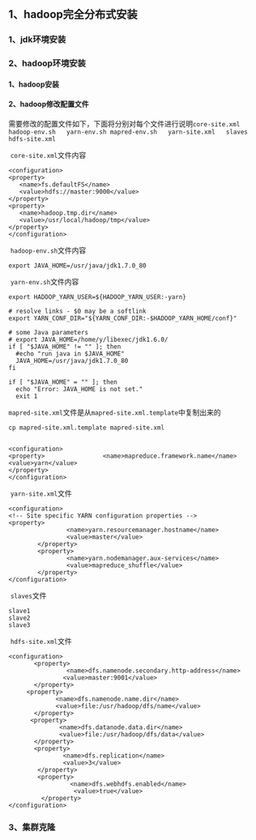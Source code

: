 ## 1、hadoop完全分布式安装

### 1、jdk环境安装

### 2、hadoop环境安装

#### 1、hadoop安装

#### 2、hadoop修改配置文件

​	需要修改的配置文件如下，下面将分别对每个文件进行说明`core-site.xml	hadoop-env.sh	yarn-env.sh	mapred-env.sh	yarn-site.xml	slaves	hdfs-site.xml`



​	`core-site.xml`文件内容

```
<configuration>
<property>
   <name>fs.defaultFS</name>
   <value>hdfs://master:9000</value>
</property>
<property>
   <name>hadoop.tmp.dir</name>
   <value>/usr/local/hadoop/tmp</value>
</property>
</configuration>
```



​	`hadoop-env.sh`文件内容

```
export JAVA_HOME=/usr/java/jdk1.7.0_80
```



​	`yarn-env.sh`文件内容

```
export HADOOP_YARN_USER=${HADOOP_YARN_USER:-yarn}

# resolve links - $0 may be a softlink
export YARN_CONF_DIR="${YARN_CONF_DIR:-$HADOOP_YARN_HOME/conf}"

# some Java parameters
# export JAVA_HOME=/home/y/libexec/jdk1.6.0/
if [ "$JAVA_HOME" != "" ]; then
  #echo "run java in $JAVA_HOME"
  JAVA_HOME=/usr/java/jdk1.7.0_80
fi
  
if [ "$JAVA_HOME" = "" ]; then
  echo "Error: JAVA_HOME is not set."
  exit 1
```



​	`mapred-site.xml`文件是从`mapred-site.xml.template`中复制出来的

```
cp mapred-site.xml.template mapred-site.xml


<configuration>
<property>                <name>mapreduce.framework.name</name>
<value>yarn</value>
</property>
</configuration>
```



​	`yarn-site.xml`文件

```
<configuration>
<!-- Site specific YARN configuration properties -->
<property>
                <name>yarn.resourcemanager.hostname</name>
                <value>master</value>
        </property>
        <property>
                <name>yarn.nodemanager.aux-services</name>
                <value>mapreduce_shuffle</value>
        </property>
</configuration>

```





​	`slaves`文件

```
slave1
slave2
slave3
```



​	`hdfs-site.xml`文件

```
<configuration>
       <property>
                <name>dfs.namenode.secondary.http-address</name>
               <value>master:9001</value>
       </property>
     <property>
             <name>dfs.namenode.name.dir</name>
             <value>file:/usr/hadoop/dfs/name</value>
       </property>
      <property>
              <name>dfs.datanode.data.dir</name>
              <value>file:/usr/hadoop/dfs/data</value>
       </property>
       <property>
               <name>dfs.replication</name>
               <value>3</value>
        </property>
        <property>
                 <name>dfs.webhdfs.enabled</name>
                  <value>true</value>
         </property>
</configuration>
```



### 3、集群克隆

